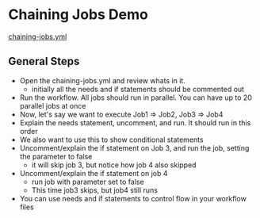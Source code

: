 # Chaining Jobs Demo

[chaining-jobs.yml](https://github.com/mickeygoussetorg/github-actions-presentation/blob/main/.github/workflows/chaining-jobs.yml)

## General Steps

- Open the chaining-jobs.yml and review whats in it.
  - initially all the needs and if statements should be commented out
- Run the workflow. All jobs should run in parallel. You can have up to 20 parallel jobs at once
- Now, let's say we want to execute Job1 => Job2, Job3 => Job4
- Explain the needs statement, uncomment, and run. It should run in this order
- We also want to use this to show conditional statements
- Uncomment/explain the if statement on Job 3, and run the job, setting the parameter to false
  - it will skip job 3, but notice how job 4 also skipped
- Uncomment/explain the if statement on job 4
  - run job with parameter set to false
  - This time job3 skips, but job4 still runs
- You can use needs and if statements to control flow in your workflow files